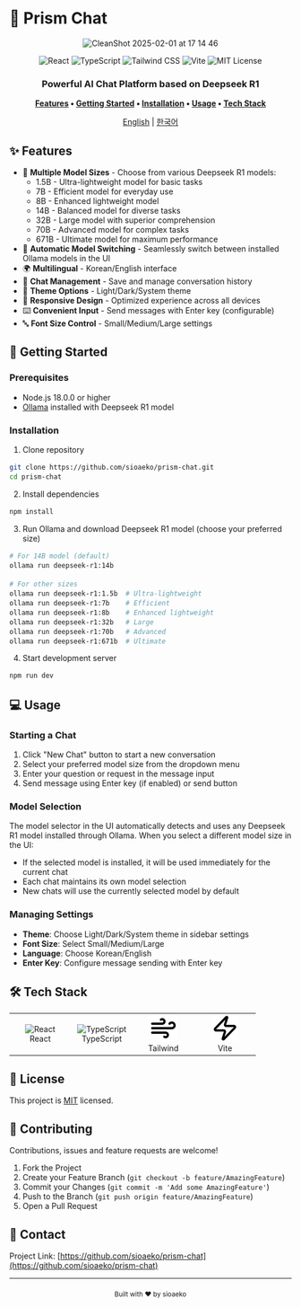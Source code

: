 # 🌈 Prism Chat

<div align="center">
  
  ![CleanShot 2025-02-01 at 17 14 46](https://github.com/user-attachments/assets/b98ebd72-4e9b-46b7-8455-97cf140c9686)


  <p align="center">
    <img src="https://img.shields.io/badge/React-61DAFB?style=flat-square&logo=react&logoColor=black" alt="React" />
    <img src="https://img.shields.io/badge/TypeScript-3178C6?style=flat-square&logo=typescript&logoColor=white" alt="TypeScript" />
    <img src="https://img.shields.io/badge/Tailwind_CSS-38B2AC?style=flat-square&logo=tailwind-css&logoColor=white" alt="Tailwind CSS" />
    <img src="https://img.shields.io/badge/Vite-646CFF?style=flat-square&logo=vite&logoColor=white" alt="Vite" />
    <img src="https://img.shields.io/badge/license-MIT-blue.svg?style=flat-square" alt="MIT License" />
  </p>

  <h3>Powerful AI Chat Platform based on Deepseek R1</h3>

  <p>
    <b>
      <a href="#-features">Features</a> •
      <a href="#-getting-started">Getting Started</a> •
      <a href="#-installation">Installation</a> •
      <a href="#-usage">Usage</a> •
      <a href="#-tech-stack">Tech Stack</a>
    </b>
  </p>

  [English](README.md) | [한국어](README.ko.md)
</div>

## ✨ Features

- 🤖 **Multiple Model Sizes** - Choose from various Deepseek R1 models:
  - 1.5B - Ultra-lightweight model for basic tasks
  - 7B - Efficient model for everyday use
  - 8B - Enhanced lightweight model
  - 14B - Balanced model for diverse tasks
  - 32B - Large model with superior comprehension
  - 70B - Advanced model for complex tasks
  - 671B - Ultimate model for maximum performance
- 🔄 **Automatic Model Switching** - Seamlessly switch between installed Ollama models in the UI
- 🌍 **Multilingual** - Korean/English interface
- 💬 **Chat Management** - Save and manage conversation history
- 🎨 **Theme Options** - Light/Dark/System theme
- 📱 **Responsive Design** - Optimized experience across all devices
- ⌨️ **Convenient Input** - Send messages with Enter key (configurable)
- 🔤 **Font Size Control** - Small/Medium/Large settings

## 🚀 Getting Started

### Prerequisites

- Node.js 18.0.0 or higher
- [Ollama](https://ollama.ai) installed with Deepseek R1 model

### Installation

1. Clone repository
```bash
git clone https://github.com/sioaeko/prism-chat.git
cd prism-chat
```
2. Install dependencies
```bash
npm install
```

3. Run Ollama and download Deepseek R1 model (choose your preferred size)
```bash
# For 14B model (default)
ollama run deepseek-r1:14b

# For other sizes
ollama run deepseek-r1:1.5b  # Ultra-lightweight
ollama run deepseek-r1:7b    # Efficient
ollama run deepseek-r1:8b    # Enhanced lightweight
ollama run deepseek-r1:32b   # Large
ollama run deepseek-r1:70b   # Advanced
ollama run deepseek-r1:671b  # Ultimate
```

4. Start development server
```bash
npm run dev
```

## 💻 Usage

### Starting a Chat

1. Click "New Chat" button to start a new conversation
2. Select your preferred model size from the dropdown menu
3. Enter your question or request in the message input
4. Send message using Enter key (if enabled) or send button

### Model Selection

The model selector in the UI automatically detects and uses any Deepseek R1 model installed through Ollama. When you select a different model size in the UI:

- If the selected model is installed, it will be used immediately for the current chat
- Each chat maintains its own model selection
- New chats will use the currently selected model by default

### Managing Settings

- **Theme**: Choose Light/Dark/System theme in sidebar settings
- **Font Size**: Select Small/Medium/Large
- **Language**: Choose Korean/English
- **Enter Key**: Configure message sending with Enter key

## 🛠 Tech Stack

<div align="center">
  <table>
    <tr>
      <td align="center" width="96">
        <img src="https://techstack-generator.vercel.app/react-icon.svg" alt="React" width="48" height="48" />
        <br>React
      </td>
      <td align="center" width="96">
        <img src="https://techstack-generator.vercel.app/ts-icon.svg" alt="TypeScript" width="48" height="48" />
        <br>TypeScript
      </td>
      <td align="center" width="96">
        <img src="https://raw.githubusercontent.com/lucide-icons/lucide/main/icons/wind.svg" alt="Tailwind" width="48" height="48" />
        <br>Tailwind
      </td>
      <td align="center" width="96">
        <img src="https://raw.githubusercontent.com/lucide-icons/lucide/main/icons/zap.svg" alt="Vite" width="48" height="48" />
        <br>Vite
      </td>
    </tr>
  </table>
</div>

## 📝 License

This project is [MIT](LICENSE) licensed.

## 🤝 Contributing

Contributions, issues and feature requests are welcome!

1. Fork the Project
2. Create your Feature Branch (`git checkout -b feature/AmazingFeature`)
3. Commit your Changes (`git commit -m 'Add some AmazingFeature'`)
4. Push to the Branch (`git push origin feature/AmazingFeature`)
5. Open a Pull Request

## 📧 Contact

Project Link: [https://github.com/sioaeko/prism-chat](https://github.com/sioaeko/prism-chat)

---

<div align="center">
  <sub>Built with ❤️ by sioaeko</sub>
</div>